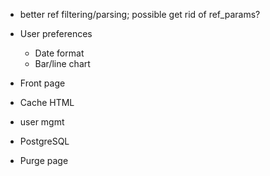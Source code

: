 - better ref filtering/parsing; possible get rid of ref_params?

- User preferences
  - Date format
  - Bar/line chart
- Front page
- Cache HTML
- user mgmt
- PostgreSQL
- Purge page
